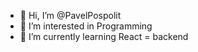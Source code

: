 - 👋 Hi, I’m @PavelPospolit
- 👀 I’m interested in Programming
- 🌱 I’m currently learning React = backend

<!---
PavelPospolit/PavelPospolit is a ✨ special ✨ repository because its `README.md` (this file) appears on your GitHub profile.
You can click the Preview link to take a look at your changes.
--->
